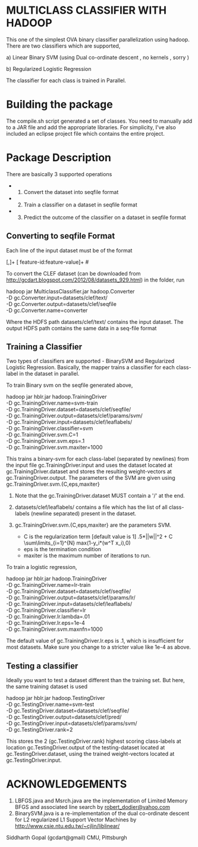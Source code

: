 # MULTICLASS CLASSIFIER WITH HADOOP

This one of the simplest OVA binary classifier parallelization using hadoop.
There are two classifiers which are supported,

a) Linear Binary SVM (using Dual co-ordinate descent , no kernels , sorry )

b) Regularized Logistic Regression 

The classifier for each class is trained in Parallel.

# Building the package

The compile.sh script generated a set of classes. You need to manually
add to a JAR file and add the appropriate libraries. For simplicity,
I've also included an eclipse project file which contains the entire
project.
   
# Package Description

There are basically 3 supported operations

 - 1. Convert the dataset into seqfile format
 - 2. Train a classifier on a dataset in seqfile format
 - 3. Predict the outcome of the classifier on a dataset in seqfile format

## Converting to seqfile Format

Each line of the input dataset must be of the format

<class-label>[,<class-label>]+ [ feature-id:feature-value]+ # <docid-id>

To convert the CLEF dataset (can be downloaded from 
   http://gcdart.blogspot.com/2012/08/datasets_929.html) in the folder, run

hadoop jar MulticlassClassifier.jar hadoop.Converter \
 -D gc.Converter.input=datasets/clef/text/ \
 -D gc.Converter.output=datasets/clef/seqfile \
 -D gc.Converter.name=converter

Where the HDFS path datasets/clef/text/ contains the input dataset.
The output HDFS path contains the same data in a seq-file format

## Training a Classifier

Two types of classifiers are supported - BinarySVM and Regularized Logistic 
Regression. Basically, the mapper trains a classifier for each class-label in 
the dataset in parallel.

To train Binary svm on the seqfile generated above, 

hadoop jar hblr.jar hadoop.TrainingDriver \
       -D gc.TrainingDriver.name=svm-train \
       -D gc.TrainingDriver.dataset=datasets/clef/seqfile/ \
       -D gc.TrainingDriver.output=datasets/clef/params/svm/ \
       -D gc.TrainingDriver.input=datasets/clef/leaflabels/ \
       -D gc.TrainingDriver.classifier=svm \
       -D gc.TrainingDriver.svm.C=1 \
    -D gc.TrainingDriver.svm.eps=.1 \
    -D gc.TrainingDriver.svm.maxiter=1000

This trains a binary-svm for each class-label (separated by newlines) from the 
input file gc.TrainingDriver.input and uses the dataset located at 
gc.TrainingDriver.dataset and stores the resulting weight-vectors at 
gc.TrainingDriver.output. 
The parameters of the SVM are given using gc.TrainingDriver.svm.{C,eps,maxiter}

1. Note that the gc.TrainingDriver.dataset MUST contain a '/' at the end.

2. datasets/clef/leaflabels/ contains a file which has the list of all 
   class-labels (newline separated) present in the dataset.

3. gc.TrainingDriver.svm.{C,eps,maxiter} are the parameters SVM. 
   - C is the regularization term [default value is 1]
     .5*||w||^2 + C \sum\limits_{i=1}^{N} max(1-y_i*(w^T x_i),0)
   - eps is the termination condition
   - maxiter is the maximum number of iterations to run. 

To train a logistic regression,

hadoop jar hblr.jar hadoop.TrainingDriver \
       -D gc.TrainingDriver.name=lr-train \
       -D gc.TrainingDriver.dataset=datasets/clef/seqfile/ \
       -D gc.TrainingDriver.output=datasets/clef/params/lr/ \
       -D gc.TrainingDriver.input=datasets/clef/leaflabels/ \
       -D gc.TrainingDriver.classifier=lr \
       -D gc.TrainingDriver.lr.lambda=.01 \
       -D gc.TrainingDriver.lr.eps=1e-4 \
    -D gc.TrainingDriver.svm.maxnfn=1000

The default value of gc.TrainingDriver.lr.eps is .1, which is insufficient for 
most datasets. Make sure you change to a stricter value like 1e-4 as above.


## Testing a classifier

Ideally you want to test a dataset different than the training set. But here, 
the same training dataset is used

hadoop jar hblr.jar hadoop.TestingDriver \
        -D gc.TestingDriver.name=svm-test \
        -D gc.TestingDriver.dataset=datasets/clef/seqfile/ \
        -D gc.TestingDriver.output=datasets/clef/pred/\
        -D gc.TestingDriver.input=datasets/clef/params/svm/\
	-D gc.TestingDriver.rank=2

This stores the  2 (gc.TestingDriver.rank)  highest scoring class-labels at
location gc.TestingDriver.output of the testing-dataset located at 
gc.TestingDriver.dataset, using the trained weight-vectors located 
at gc.TestingDriver.input.


# ACKNOWLEDGEMENTS


1. LBFGS.java and Msrch.java are the implementation
   of Limited Memory BFGS and associated line search by robert_dodier@yahoo.com
2. BinarySVM.java is a re-implementation of the dual co-ordinate descent
   for L2 regularized L1 Support Vector Machines by 
   http://www.csie.ntu.edu.tw/~cjlin/liblinear/



Siddharth Gopal (gcdart@gmail)
CMU, Pittsburgh

